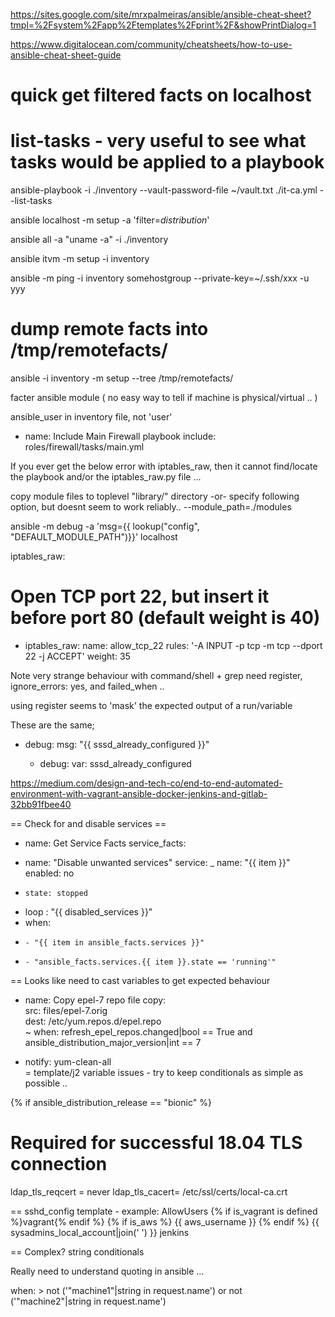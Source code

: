 https://sites.google.com/site/mrxpalmeiras/ansible/ansible-cheat-sheet?tmpl=%2Fsystem%2Fapp%2Ftemplates%2Fprint%2F&showPrintDialog=1

https://www.digitalocean.com/community/cheatsheets/how-to-use-ansible-cheat-sheet-guide

# quick get filtered facts on localhost

# list-tasks - very useful to see what tasks would be applied to a playbook
ansible-playbook -i ./inventory --vault-password-file ~/vault.txt ./it-ca.yml --list-tasks

ansible localhost -m setup -a 'filter=*distribution*'

ansible all -a "uname -a" -i ./inventory

ansible itvm -m setup -i inventory

ansible -m ping -i inventory somehostgroup --private-key=~/.ssh/xxx -u yyy

# dump remote facts into /tmp/remotefacts/<hostname>
ansible -i inventory -m setup --tree /tmp/remotefacts/

facter ansible module ( no easy way to tell if machine is physical/virtual .. )

ansible_user in inventory file, not 'user'

- name: Include Main Firewall playbook
  include: roles/firewall/tasks/main.yml

If you ever get the below error with iptables_raw,
then it cannot find/locate the playbook and/or the
iptables_raw.py file ...

copy module files to toplevel "library/" directory
-or-
specify following option, but doesnt seem to work reliably..
--module_path=./modules

ansible -m debug -a 'msg={{ lookup("config", "DEFAULT_MODULE_PATH")}}' localhost

iptables_raw: 
# Open TCP port 22, but insert it before port 80 (default weight is 40)
- iptables_raw:
    name: allow_tcp_22
    rules: '-A INPUT -p tcp -m tcp --dport 22 -j ACCEPT'
    weight: 35

Note very strange behaviour with command/shell + grep
	need register, ignore_errors: yes, and failed_when ..

using register seems to 'mask' the expected output of a run/variable

These are the same;
- debug:
      msg: "{{ sssd_already_configured }}"

  - debug:
      var: sssd_already_configured

https://medium.com/design-and-tech-co/end-to-end-automated-environment-with-vagrant-ansible-docker-jenkins-and-gitlab-32bb91fbee40

== Check for and disable services ==

- name: Get Service Facts
  service_facts:

 - name: "Disable unwanted services"
    service:
 _    name: "{{ item }}"
      enabled: no
+     state: stopped
+   loop : "{{ disabled_services }}"
+   when:
+     - "{{ item in ansible_facts.services }}"
+     - "ansible_facts.services.{{ item }}.state == 'running'"

==
Looks like need to cast variables to get expected behaviour

- name: Copy epel-7 repo file
    copy:                   
      src: files/epel-7.orig                                                     
      dest: /etc/yum.repos.d/epel.repo                                           
~   when: refresh_epel_repos.changed|bool == True and ansible_distribution_major_version|int ==   7
+   notify: yum-clean-all                                                             
=
template/j2 variable issues - try to keep conditionals as simple as possible ..

{% if ansible_distribution_release == "bionic" %}
  # Required for successful 18.04 TLS connection
  ldap_tls_reqcert = never
  ldap_tls_cacert= /etc/ssl/certs/local-ca.crt

==
sshd_config template - example:
AllowUsers {% if is_vagrant is defined %}vagrant{% endif %} {% if is_aws %} {{ aws_username }} {% endif %} {{ sysadmins_local_account|join(' ') }} jenkins

== Complex? string conditionals

Really need to understand quoting in ansible ...

when: >
  not ('"machine1"|string in request.name')
  or not ('"machine2"|string in request.name')
